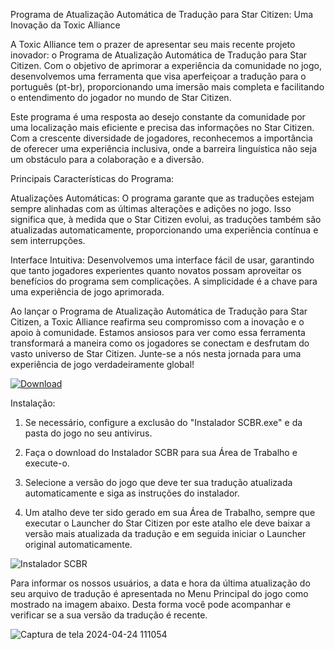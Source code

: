 Programa de Atualização Automática de Tradução para Star Citizen: Uma Inovação da Toxic Alliance

A Toxic Alliance tem o prazer de apresentar seu mais recente projeto inovador: o Programa de Atualização Automática de Tradução para Star Citizen. Com o objetivo de aprimorar a experiência da comunidade no jogo, desenvolvemos uma ferramenta que visa aperfeiçoar a tradução para o português (pt-br), proporcionando uma imersão mais completa e facilitando o entendimento do jogador no mundo de Star Citizen.

Este programa é uma resposta ao desejo constante da comunidade por uma localização mais eficiente e precisa das informações no Star Citizen. Com a crescente diversidade de jogadores, reconhecemos a importância de oferecer uma experiência inclusiva, onde a barreira linguística não seja um obstáculo para a colaboração e a diversão.

Principais Características do Programa:

Atualizações Automáticas: O programa garante que as traduções estejam sempre alinhadas com as últimas alterações e adições no jogo. Isso significa que, à medida que o Star Citizen evolui, as traduções também são atualizadas automaticamente, proporcionando uma experiência contínua e sem interrupções.

Interface Intuitiva: Desenvolvemos uma interface fácil de usar, garantindo que tanto jogadores experientes quanto novatos possam aproveitar os benefícios do programa sem complicações. A simplicidade é a chave para uma experiência de jogo aprimorada.

Ao lançar o Programa de Atualização Automática de Tradução para Star Citizen, a Toxic Alliance reafirma seu compromisso com a inovação e o apoio à comunidade. Estamos ansiosos para ver como essa ferramenta transformará a maneira como os jogadores se conectam e desfrutam do vasto universo de Star Citizen. Junte-se a nós nesta jornada para uma experiência de jogo verdadeiramente global!

[![Download](https://img.shields.io/badge/Download-StarCitizenBR%202.0-brightgreen)](https://github.com/rwxlff/StarCitizenBR/raw/main/Instalador%20SCBR.exe)

Instalação:

1. Se necessário, configure a exclusão do "Instalador SCBR.exe" e da pasta do jogo no seu antivirus.

2. Faça o download do Instalador SCBR para sua Área de Trabalho e execute-o.

3. Selecione a versão do jogo que deve ter sua tradução atualizada automaticamente e siga as instruções do instalador.

4. Um atalho deve ter sido gerado em sua Área de Trabalho, sempre que executar o Launcher do Star Citizen por este atalho ele deve baixar a versão mais atualizada da tradução e em seguida iniciar o Launcher original automaticamente.

![Instalador SCBR](https://github.com/rwxlff/StarCitizenBR/assets/10576227/4d3b9256-f493-4335-a146-81e66bf96334)

Para informar os nossos usuários, a data e hora da última atualização do seu arquivo de tradução é apresentada no Menu Principal do jogo como mostrado na imagem abaixo. Desta forma você pode acompanhar e verificar se a sua versão da tradução é recente.

![Captura de tela 2024-04-24 111054](https://github.com/rwxlff/StarCitizenBR/assets/10576227/58e91aef-e5b3-481a-9bbf-312a0b961c88)

